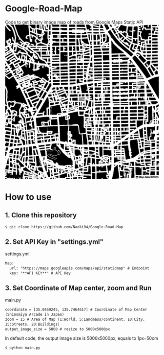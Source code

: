 # Google-Road-Map
Code to get binary image map of roads from Google Maps Static API
![image](output/road.png)

# How to use
## 1. Clone this repository
```
$ git clone https://github.com/Naoki04/Google-Road-Map
```

## 2. Set API Key in "settings.yml"
settings.yml
```
Map:
  url: "https://maps.googleapis.com/maps/api/staticmap" # Endpoint
  key: "**API KEY**" # API Key
```

## 3. Set Coordinate of Map center, zoom and Run
main.py
```
coordinate = [35.0469245, 135.7464617] # Coordinate of Map Center (Shinomiya Arcade in Japan)
zoom = 15 # Area of Map (1:World, 5:Landmass/continent, 10:City, 15:Streets, 20:Buildings)
output_image_size = 5000 # resize to 5000x5000px
```
In default code, the output image size is 5000x5000px, equals to 1px=50cm
```
$ python main.py
```
